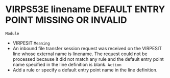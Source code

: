 # VIRPS53E linename DEFAULT ENTRY POINT MISSING OR INVALID
`Module`
- VIRPESIT
`Meaning`
- An inbound file transfer session request was received on the VIRPESIT line whose external name is linename. The request could not be processed because it did not match any rule and the default entry point name specified in the line definition is blank.
`Action`
- Add a rule or specify a default entry point name in the line definition.
